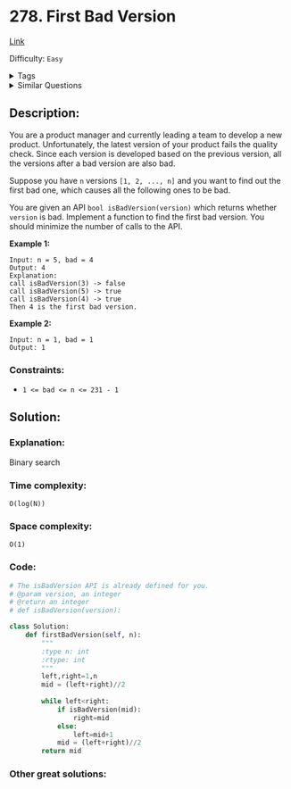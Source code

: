 # 278. First Bad Version
[Link](https://leetcode.com/problems/first-bad-version/)

Difficulty: `Easy`

<details>
<summary> Tags</summary>

`Binary Search`
</details>

<details>
<summary> Similar Questions</summary>

[Find First and Last Position of Element in Sorted Array](https://leetcode.com/problems/find-first-and-last-position-of-element-in-sorted-array/)	`Medium`

[Search Insert Position](https://leetcode.com/problems/search-insert-position/)	`Easy`

[Guess Number Higher or Lower](https://leetcode.com/problems/guess-number-higher-or-lower/)	`Easy`


</details>

## Description:  
You are a product manager and currently leading a team to develop a new
product. Unfortunately, the latest version of your product fails the quality
check. Since each version is developed based on the previous version, all the
versions after a bad version are also bad.

Suppose you have `n` versions `[1, 2, ..., n]` and you want to find out the
first bad one, which causes all the following ones to be bad.

You are given an API `bool isBadVersion(version)` which returns whether
`version` is bad. Implement a function to find the first bad version. You
should minimize the number of calls to the API.



**Example 1:**

    
    
    Input: n = 5, bad = 4
    Output: 4
    Explanation:
    call isBadVersion(3) -> false
    call isBadVersion(5) -> true
    call isBadVersion(4) -> true
    Then 4 is the first bad version.
    

**Example 2:**

    
    
    Input: n = 1, bad = 1
    Output: 1
    



### Constraints:

  * `1 <= bad <= n <= 231 - 1`



## Solution:  


### Explanation:  

Binary search

### Time complexity:  
`O(log(N))`  


### Space complexity:  
`O(1)`  


### Code:  
```python
# The isBadVersion API is already defined for you.
# @param version, an integer
# @return an integer
# def isBadVersion(version):

class Solution:
    def firstBadVersion(self, n):
        """
        :type n: int
        :rtype: int
        """
        left,right=1,n
        mid = (left+right)//2
        
        while left<right:
            if isBadVersion(mid):
                right=mid
            else:
                left=mid+1
            mid = (left+right)//2
        return mid
```


### Other great solutions:

